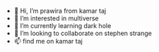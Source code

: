 - 👋 Hi, I’m prawira from kamar taj
- 👀 I’m interested in multiverse
- 🌱 I’m currently learning dark hole
- 💞️ I’m looking to collaborate on stephen strange
- 📫 find me on kamar taj

<!---
prawira78/prawira78 is a ✨ special ✨ repository because its `README.md` (this file) appears on your GitHub profile.
You can click the Preview link to take a look at your changes.
--->
